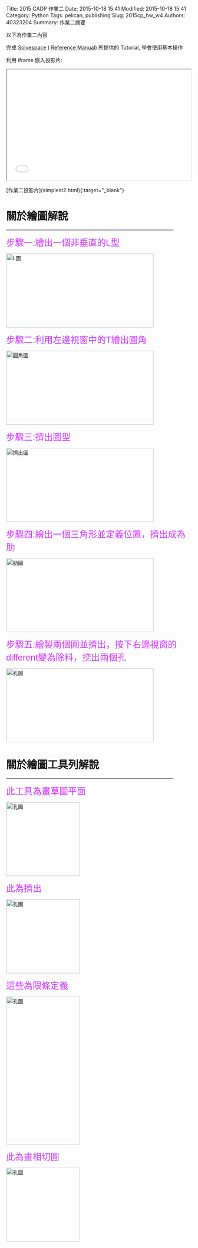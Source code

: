 Title: 2015 CADP 作業二
Date: 2015-10-18 15:41
Modified: 2015-10-18 15:41
Category: Python
Tags: pelican, publishing
Slug: 2015cp_hw_w4
Authors: 40323204
Summary: 作業二摘要

以下為作業二內容

完成 <a href="http://solvespace.com/index.pl">Solvespace</a> ( <a href="http://solvespace.com/ref.pl">Reference Manual</a>) 所提供的 Tutorial, 學會使用基本操作

利用 iframe 嵌入投影片:

<iframe src="simplest2.html" width="500" height="300"></iframe>

<p>[作業二投影片](simplest2.html){:target="_blank"}</p>

關於繪圖解說
============

<p><hr size="20"align="center"noshade width="90%"color="0000ff"></p>

<p><font face="Arial" color="#cc33ff" size="5">步驟一:繪出一個非垂直的L型</font></p>


<img src="https://copy.com/yYVEvtJi3yHn1Ofy" width="400" height="200" alt="L圖"></img>


<p><font face="Arial" color="#cc33ff" size="5">步驟二:利用左邊視窗中的T繪出圓角</font></p>


<img src="https://copy.com/XJ0d1wqxcYPGniQS" width="400" height="200" alt="圓角圖"></img>


<p><font face="Arial" color="#cc33ff" size="5">步驟三:擠出圖型</font></p>


<img src="https://copy.com/4IzclRMfkApqQti2" width="400" height="200" alt="擠出圖"></img>


<p><font face="Arial" color="#cc33ff" size="5">步驟四:繪出一個三角形並定義位置，擠出成為肋</font></p>


<img src="https://copy.com/s1WUHqF4YIqFrPkX" width="400" height="200" alt="肋圖"></img>


<p><font face="Arial" color="#cc33ff" size="5">步驟五:繪製兩個圓並擠出，按下右邊視窗的different變為除料，挖出兩個孔</font></p>


<img src="https://copy.com/AHqohmzfYTsvOlUn" width="400" height="200" alt="孔圖"></img>


關於繪圖工具列解說
===================

<hr size="20"align="center"noshade width="90%"color="0000ff">

<p><font face="Arial" color="#cc33ff" size="5">此工具為畫草圖平面</font></p>


<img src="https://copy.com/1HFJxgpBsujzWBHM" width="200" height="200" alt="孔圖"></img>


<p><font face="Arial" color="#cc33ff" size="5">此為擠出</font></p>


<img src="https://copy.com/8Jn3otqHA2if10nv" width="200" height="200" alt="孔圖"></img>


<p><font face="Arial" color="#cc33ff" size="5">這些為限條定義</font></p>


<img src="https://copy.com/iuOrWTXvo6PRZWH4" width="200" height="400" alt="孔圖"></img>


<p><font face="Arial" color="#cc33ff" size="5">此為畫相切圓</font></p>


<img src="https://copy.com/Yc219gSakwLPSqRY" width="200" height="200" alt="孔圖"></img>


